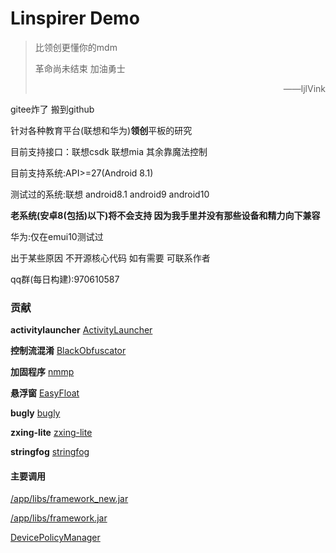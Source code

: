 
# Linspirer Demo 

> 比领创更懂你的mdm
> 
> 革命尚未结束 加油勇士
> <p align="right">——ljlVink</p>


gitee炸了 搬到github

针对各种教育平台(联想和华为)**领创**平板的研究

目前支持接口：联想csdk 联想mia 其余靠魔法控制 

目前支持系统:API>=27(Android 8.1)

测试过的系统:联想 android8.1 android9 android10

**老系统(安卓8(包括)以下)将不会支持 因为我手里并没有那些设备和精力向下兼容**

华为:仅在emui10测试过

出于某些原因 不开源核心代码 如有需要 可联系作者

qq群(每日构建):970610587

### 贡献

**activitylauncher** [ActivityLauncher](https://github.com/butzist/ActivityLauncher)

**控制流混淆** [BlackObfuscator](https://github.com/CodingGay/BlackObfuscator-ASPlugin)

**加固程序** [nmmp](https://github.com/maoabc/nmmp)



**悬浮窗** [EasyFloat](https://github.com/princekin-f/EasyFloat)

**bugly** [bugly](https://bugly.qq.com/)

**zxing-lite** [zxing-lite](https://github.com/jenly1314/ZXingLite/)

**stringfog** [stringfog](https://github.com/MegatronKing/StringFog)

#### 主要调用

[/app/libs/framework_new.jar ](https://www.baidu.com)

[/app/libs/framework.jar ](https://www.baidu.com)

[DevicePolicyManager](https://developer.android.com/reference/android/app/admin/DevicePolicyManager)

